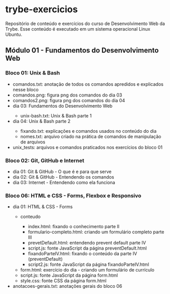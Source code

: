 # trybe-exercicios
Repositório de conteúdo e exercícios do curso de Desenvolvimento Web da Trybe.
Esse conteúdo é executado em um sistema operacional Linux Ubuntu.

## Módulo 01 - Fundamentos do Desenvolvimento Web
### Bloco 01: Unix & Bash
<ul>
    <li>comandos.txt: anotação de todos os comandos apredidos e explicados nesse bloco</li>
    <li>comandos.png: figura png dos comandos do dia 03</li>
    <li>comandos2.png: figura png dos comandos do dia 04</li>
    <li>dia 03: Fundamentos do Desenvolvimento Web</li>
    <ul>
        <li>unix-bash.txt: Unix & Bash parte 1</li>
    </ul>
    <li>dia 04: Unix & Bash parte 2</li>
    <ul>
        <li>fixando.txt: explicações e comandos usados no conteúdo do dia</li>
        <li>nomes.txt: arquivo criado na prática de comandos de manipulação de arquivos</li>
    </ul>
    <li>unix_tests: arquivos e comandos praticados nos exercícios do bloco 01</li>
</ul>

### Bloco 02: Git, GitHub e Internet
<ul>
    <li>dia 01: Git & GitHub - O que é e para que serve</li>
    <li>dia 02: Git & GitHub - Entendendo os comandos</li>
    <li>dia 03: Internet - Entendendo como ela funciona</li>
</ul>

### Bloco 06: HTML e CSS - Forms, Flexbox e Responsivo
<ul>
    <li>dia 01: HTML & CSS - Forms</li>
    <ul>
        <li>conteudo</li>
        <ul>
            <li>index.html: fixando o conhecimento parte II</li>
            <li>formulario-completo.html: criando um formulário completo parte III</li>
            <li>prevetDefault.html: entendendo prevent default parte IV</li>
            <li>script.js: fonte JavaScript da página preventDefault.html</li>
            <li>fixandoParteIV.html: fixando o conteúdo da parte IV (preventDefault)</li>
            <li>script2.js: fonte JavaScript da página fixandoParteIV.html</li>
        </ul>
        <li>form.html: exercício do dia - criando um formulário de currículo</li>
        <li>script.js: fonte JavaScript da página form.html</li>
        <li>style.css: fonte CSS da página form.html</li>
    </ul>
    <li>anotacoes-gerais.txt: anotações gerais do bloco 06</li>
</ul>